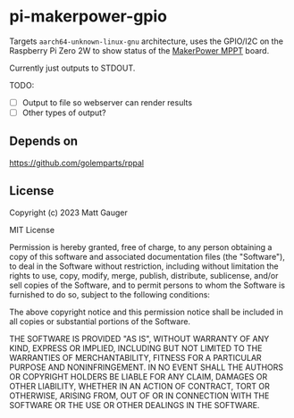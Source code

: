 # pi-makerpower-gpio

Targets `aarch64-unknown-linux-gnu` architecture, uses the GPIO/I2C on the Raspberry Pi Zero 2W to show status of the [MakerPower MPPT](https://github.com/danjulio/MPPT-Solar-Charger) board.

Currently just outputs to STDOUT.

TODO:
- [ ] Output to file so webserver can render results
- [ ] Other types of output?

## Depends on

https://github.com/golemparts/rppal

## License

Copyright (c) 2023 Matt Gauger

MIT License

Permission is hereby granted, free of charge, to any person obtaining a copy of this software and associated documentation files (the "Software"), to deal in the Software without restriction, including without limitation the rights to use, copy, modify, merge, publish, distribute, sublicense, and/or sell copies of the Software, and to permit persons to whom the Software is furnished to do so, subject to the following conditions:

The above copyright notice and this permission notice shall be included in all copies or substantial portions of the Software.

THE SOFTWARE IS PROVIDED "AS IS", WITHOUT WARRANTY OF ANY KIND, EXPRESS OR IMPLIED, INCLUDING BUT NOT LIMITED TO THE WARRANTIES OF MERCHANTABILITY, FITNESS FOR A PARTICULAR PURPOSE AND NONINFRINGEMENT. IN NO EVENT SHALL THE AUTHORS OR COPYRIGHT HOLDERS BE LIABLE FOR ANY CLAIM, DAMAGES OR OTHER LIABILITY, WHETHER IN AN ACTION OF CONTRACT, TORT OR OTHERWISE, ARISING FROM, OUT OF OR IN CONNECTION WITH THE SOFTWARE OR THE USE OR OTHER DEALINGS IN THE SOFTWARE.

